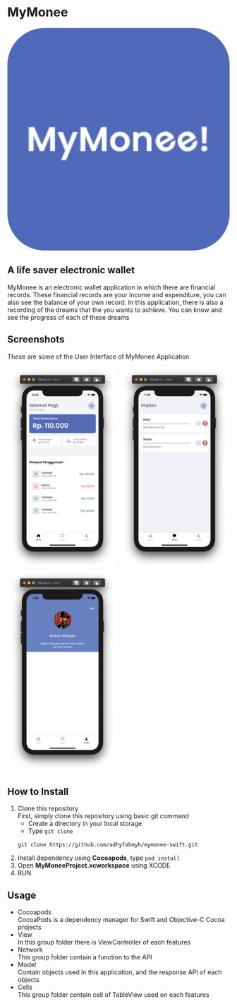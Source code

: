 # MyMonee
![MyMonee](/Assets/app_icon.png)
## A life saver electronic wallet

MyMonee is an electronic wallet application in which there are financial records. These financial records are your income and expenditure, you can also see the balance of your own record. In this application, there is also a recording of the dreams that the you wants to achieve. You can know and see the progress of each of these dreams

## Screenshots

These are some of the User Interface of MyMonee Application

[<img src="/Assets/Screen%20Shot%202021-06-01%20at%2006.23.03.png" width="250"/>](home)
[<img src="https://github.com/adhyfahmyh/mymonee-swift/blob/main/Assets/Screen%20Shot%202021-06-01%20at%2007.09.05.png" width="250"/>](dream)
[<img src="https://github.com/adhyfahmyh/mymonee-swift/blob/main/Assets/Screen%20Shot%202021-06-01%20at%2007.09.10.png" width="250"/>](profile)

## How to Install
1. Clone this repository <br />
First, simply clone this repository using basic git command
	- Create a directory in your local storage
	- Type `git clone`
	```
	git clone https://github.com/adhyfahmyh/mymonee-swift.git
	```
2. Install dependency using **Cocoapods**, type `pod install`
3. Open **MyMoneeProject.xcworkspace** using XCODE
4. RUN

## Usage

- Cocoapods <br>
CocoaPods is a dependency manager for Swift and Objective-C Cocoa projects
- View <br>
In this group folder there is ViewController of each features
- Network <br>
This group folder contain a function to the API
- Model <br>
Contain objects used in this application, and the response API of each objects
- Cells <br>
This group folder contain cell of TableView used on each features
